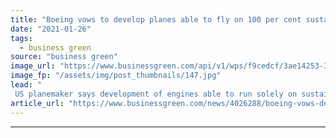 ```yaml
---
title: "Boeing vows to develop planes able to fly on 100 per cent sustainable fuel by 2030"
date: "2021-01-26"
tags: 
  - business green
source: "business green"
image_url: "https://www.businessgreen.com/api/v1/wps/f9cedcf/3ae14253-319e-4a43-afa7-22a1c8840316/6/boeing-737-800-united-airlines-185x114.jpg"
image_fp: "/assets/img/post_thumbnails/147.jpg"
lead: "
 US planemaker says development of engines able to run solely on sustainable aviation fuels could deliver significant emissions savings ..."
article_url: "https://www.businessgreen.com/news/4026288/boeing-vows-develop-planes-able-fly-100-cent-sustainable-fuel-2030"
---
```


---
